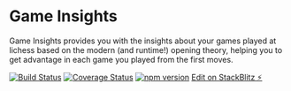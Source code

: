 # Game Insights

Game Insights provides you with the insights about your games played at lichess based on the modern (and runtime!) opening theory, helping you to get advantage in each game you played from the first moves.

[![Build Status](https://app.travis-ci.com/Scorpibear/game-insights.svg?branch=master)](https://app.travis-ci.com/Scorpibear/game-insights)
[![Coverage Status](https://codecov.io/gh/Scorpibear/game-insights/coverage.svg)](https://codecov.io/gh/Scorpibear/game-insights)
[![npm version](https://badge.fury.io/js/game-insights.svg)](https://www.npmjs.com/package/game-insights)
[Edit on StackBlitz ⚡️](https://stackblitz.com/edit/vitejs-vite-rnw4nh)
